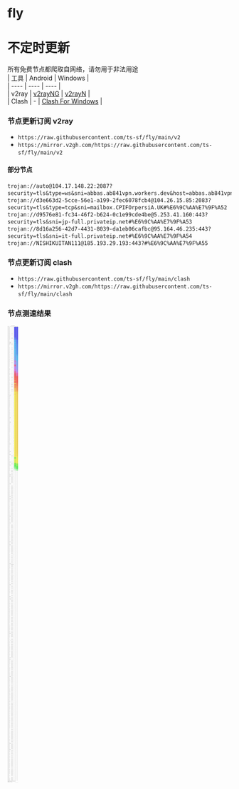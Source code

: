 # fly
# 不定时更新
所有免费节点都爬取自网络，请勿用于非法用途  
|  工具  | Android  | Windows  |  
|  ----  | ----   | ----  |  
| v2ray  | [v2rayNG](https://github.com/2dust/v2rayNG/releases) | [v2rayN](https://github.com/2dust/v2rayN/releases) |  
| Clash  | - | [Clash For Windows](https://github.com/2dust/clashN/releases) | 
  
### 节点更新订阅  v2ray
- `https://raw.githubusercontent.com/ts-sf/fly/main/v2`  
- `https://mirror.v2gh.com/https://raw.githubusercontent.com/ts-sf/fly/main/v2`  

#### 部分节点  
``` 
trojan://auto@104.17.148.22:2087?security=tls&type=ws&sni=abbas.ab841vpn.workers.dev&host=abbas.ab841vpn.workers.dev#%E6%9C%AA%E7%9F%A5
trojan://d3e663d2-5cce-56e1-a199-2fec6078fcb4@104.26.15.85:2083?security=tls&type=tcp&sni=mailbox.CPIFOrpersiA.UK#%E6%9C%AA%E7%9F%A52
trojan://d9576e81-fc34-46f2-b624-0c1e99cde4be@5.253.41.160:443?security=tls&sni=jp-full.privateip.net#%E6%9C%AA%E7%9F%A53
trojan://8d16a256-42d7-4431-8039-da1eb06cafbc@95.164.46.235:443?security=tls&sni=it-full.privateip.net#%E6%9C%AA%E7%9F%A54
trojan://NISHIKUITAN111@185.193.29.193:443?#%E6%9C%AA%E7%9F%A55
```
### 节点更新订阅  clash
- `https://raw.githubusercontent.com/ts-sf/fly/main/clash`  
- `https://mirror.v2gh.com/https://raw.githubusercontent.com/ts-sf/fly/main/clash`  

### 节点测速结果
![image](traffic.png)
